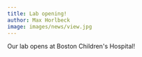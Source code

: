 ```yaml
---
title: Lab opening!
author: Max Horlbeck
image: images/news/view.jpg
---
```


<!-- excerpt start -->
Our lab opens at Boston Children's Hospital!
<!-- excerpt end -->